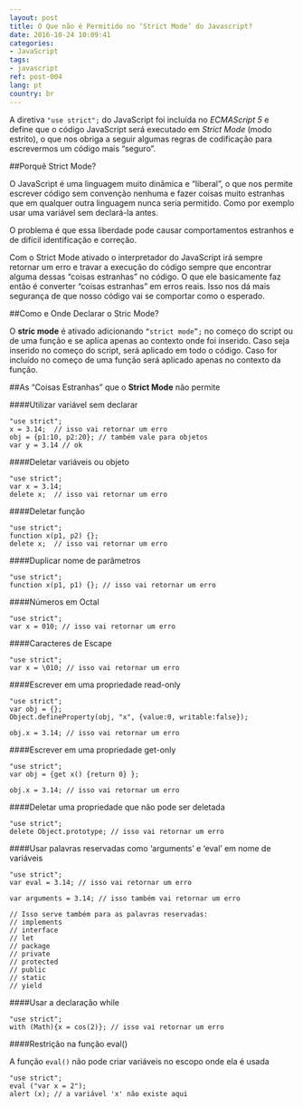 ```yaml
---
layout: post
title: O Que não é Permitido no ‘Strict Mode’ do Javascript?
date: 2016-10-24 10:09:41
categories: 
- JavaScript
tags: 
- javascript
ref: post-004
lang: pt
country: br
---
```


A diretiva <code class="inline">"use strict";</code> do JavaScript foi incluída no *ECMAScript 5* e define
que o código JavaScript será executado em _Strict Mode_ (modo estrito), o que nos obriga a
seguir algumas regras de codificação para escrevermos um código mais “seguro”.

##Porquê Strict Mode?

O JavaScript é uma linguagem muito dinâmica e “liberal”, o que nos permite escrever código sem convenção nenhuma e fazer coisas muito estranhas que em qualquer outra linguagem nunca seria permitido. Como por exemplo usar uma variável sem declará-la antes.

O problema é que essa liberdade pode causar comportamentos estranhos e de difícil identificação e correção.

Com o Strict Mode ativado o interpretador do JavaScript irá sempre retornar um erro e travar a execução do código sempre que encontrar alguma dessas “coisas estranhas” no código. O que ele basicamente faz então é converter “coisas estranhas” em erros reais. Isso nos dá mais segurança de que nosso código vai se comportar como o esperado.

##Como e Onde Declarar o Stric Mode?

O __stric mode__ é ativado adicionando <code class="inline">“strict mode”;</code> no começo do script ou de uma função e se aplica apenas ao contexto onde foi inserido. Caso seja inserido no começo do script, será aplicado em todo o código. Caso for incluído no começo de uma função será aplicado apenas no contexto da função.

##As “Coisas Estranhas” que o __Strict Mode__ não permite

####Utilizar variável sem declarar

<pre><code class="language-js">"use strict";
x = 3.14;  // isso vai retornar um erro
obj = {p1:10, p2:20}; // também vale para objetos
var y = 3.14 // ok
</code></pre>


####Deletar variáveis ou objeto

<pre><code class="language-js">"use strict";
var x = 3.14;
delete x;  // isso vai retornar um erro
</code></pre>


####Deletar função

<pre><code class="language-js">"use strict";
function x(p1, p2) {}; 
delete x;  // isso vai retornar um erro
</code></pre>


####Duplicar nome de parâmetros

<pre><code class="language-js">"use strict";
function x(p1, p1) {}; // isso vai retornar um erro
</code></pre>


####Números em Octal

<pre><code class="language-js">"use strict";
var x = 010; // isso vai retornar um erro
</code></pre>


####Caracteres de Escape

<pre><code class="language-js">"use strict";
var x = \010; // isso vai retornar um erro
</code></pre>


####Escrever em uma propriedade read-only

<pre><code class="language-js">"use strict";
var obj = {};
Object.defineProperty(obj, "x", {value:0, writable:false});

obj.x = 3.14; // isso vai retornar um erro
</code></pre>


####Escrever em uma propriedade get-only

<pre><code class="language-js">"use strict";
var obj = {get x() {return 0} };

obj.x = 3.14; // isso vai retornar um erro
</code></pre>


####Deletar uma propriedade que não pode ser deletada

<pre><code class="language-js">"use strict";
delete Object.prototype; // isso vai retornar um erro
</code></pre>


####Usar palavras reservadas como ‘arguments’ e ‘eval’ em nome de variáveis

<pre><code class="language-js">"use strict";
var eval = 3.14; // isso vai retornar um erro

var arguments = 3.14; // isso também vai retornar um erro

// Isso serve também para as palavras reservadas:
// implements
// interface
// let
// package
// private
// protected
// public
// static
// yield
</code></pre>


####Usar a declaração while

<pre><code class="language-js">"use strict";
with (Math){x = cos(2)}; // isso vai retornar um erro
</code></pre>


####Restrição na função eval()

A função <code class="inline">eval()</code> não pode criar variáveis no escopo onde ela é usada

<pre><code class="language-js">"use strict";
eval ("var x = 2");
alert (x); // a variável 'x' não existe aqui
</code></pre>


